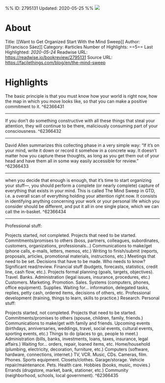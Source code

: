 %%
ID: 2795131
Updated: 2020-05-25
%%
![](https://readwise-assets.s3.amazonaws.com/static/images/article2.74d541386bbf.png)

# About
Title: [[Want to Get Organized Start With the Mind Sweep]]
Author: [[Francisco Sáez]]
Category: #articles
Number of Highlights: ==5==
Last Highlighted: *2020-05-24*
Readwise URL: https://readwise.io/bookreview/2795131
Source URL: https://facilethings.com/blog/en/the-mind-sweep


# Highlights 
The basic principle is that you must know how your world is right now, how the map in which you move looks like, so that you can make a positive commitment to it.  ^62366431

---

If you don’t do something constructive with all these things that steal your attention, they will continue to be there, maliciously consuming part of your consciousness.  ^62366432

---

David Allen summarizes this collecting phase in a very simple way: “If it’s on your mind, write it down or record it somehow in a concrete way. It doesn’t matter how you capture these thoughts, as long as you get them out of your head and have them all in some way easily accessible for review.”  ^62366433

---

when you decide that enough is enough, that it’s time to start organizing your stuff—, you should perform a complete (or nearly complete) capture of everything that exists in your mind. This is called The Mind Sweep in GTD, i.e. a overall scan of everything holding your attention right now. It consists in identifying anything concerning your work or your personal life which you consider should be different, and put it all in one single place, which we can call the in-basket.  ^62366434

---

Professional stuff:

Projects started, not completed.
Projects that need to be started.
Commitments/promises to others (boss, partners, colleagues, subordinates, customers, organizations, professionals…)
Communications to make/get (phone calls, e-mails, letters, memos, etc.)
Writing to finish/submit (reports, proposals, articles, promotional materials, instructions, etc.)
Meetings that need to be set.
Decisions that have to be made. Who needs to know?
Significant read/review.
Financial stuff (budgets, forecasts, statistics, credit line, cash flow, etc.).
Projects formal planning (goals, targets, objectives).
Travel.
Banks.
Administration (legal issues, insurance, procedures, etc.)
Customers.
Marketing.
Promotion.
Sales.
Systems (computers, phones, office equipment).
Supplies.
Waiting for… information, delegated tasks, replies, petty cash, ordered items, decisions of others, etc.
Professional development (training, things to learn, skills to practice.)
Research.
Personal stuff:

Projects started, not completed.
Projects that need to be started.
Commitments/promises to others (spouse, children, family, friends.)
Communications to make/get with family and friends.
Upcoming events (birthdays, anniversaries, weddings, travel, social events, cultural events, sporting events, etc.)
Things to do (places to go, people to meet.)
Administration (bills, banks, investments, loans, taxes, insurance, legal affairs.)
Waiting for… orders, repair, loaned items, etc.
Home/household (plumbing, electricity, decoration, furniture, etc.)
Computers (software, hardware, connections, internet.)
TV, VCR.
Music, CDs.
Cameras, film.
Phones.
Sports equipment.
Closets/clothes.
Garage/storage.
Vehicle repair/maintenance.
Pets.
Health care.
Hobbies (books, music, movies.)
Errands (drugstore, market, bank, stationer, etc.)
Community (neighborhood, schools, local government).  ^62366435


